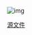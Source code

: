 ![img](file:///Users/Brooks/blog/Blogs/think/product/%E5%B7%A5%E7%A8%8B%E5%B8%88%E8%BD%AF%E7%B4%A0%E8%B4%A8.png?lastModify=1634109416)



[源文件]()

